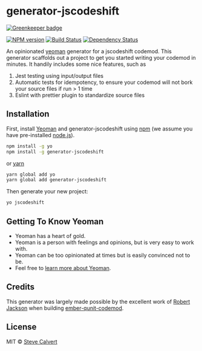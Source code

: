 # generator-jscodeshift 

[![Greenkeeper badge](https://badges.greenkeeper.io/scalvert/generator-jscodeshift.svg)](https://greenkeeper.io/)

[![NPM version][npm-image]][npm-url] [![Build Status][travis-image]][travis-url] [![Dependency Status][daviddm-image]][daviddm-url]

An opinionated [yeoman](http://yeoman.io) generator for a jscodeshift codemod. This generator scaffolds out a project to get you started writing your codemod in minutes. It handily includes some nice features, such as
1. Jest testing using input/output files
1. Automatic tests for idempotency, to ensure your codemod will not bork your source files if run > 1 time
1. Eslint with prettier plugin to standardize source files

## Installation

First, install [Yeoman](http://yeoman.io) and generator-jscodeshift using [npm](https://www.npmjs.com/) (we assume you have pre-installed [node.js](https://nodejs.org/)).

```bash
npm install -g yo
npm install -g generator-jscodeshift
```

or [yarn](https://yarnpkg.com/)

```bash
yarn global add yo
yarn global add generator-jscodeshift
```

Then generate your new project:

```bash
yo jscodeshift
```

## Getting To Know Yeoman

 * Yeoman has a heart of gold.
 * Yeoman is a person with feelings and opinions, but is very easy to work with.
 * Yeoman can be too opinionated at times but is easily convinced not to be.
 * Feel free to [learn more about Yeoman](http://yeoman.io/).

## Credits

This generator was largely made possible by the excellent work of [Robert Jackson](https://github.com/rwjblue) when building [ember-qunit-codemod](https://github.com/rwjblue/ember-qunit-codemod).

## License

MIT © [Steve Calvert]()

[npm-image]: https://badge.fury.io/js/generator-jscodeshift.svg
[npm-url]: https://npmjs.org/package/generator-jscodeshift
[travis-image]: https://travis-ci.org/scalvert/generator-jscodeshift.svg?branch=master
[travis-url]: https://travis-ci.org/scalvert/generator-jscodeshift
[daviddm-image]: https://david-dm.org/scalvert/generator-jscodeshift.svg?theme=shields.io
[daviddm-url]: https://david-dm.org/scalvert/generator-jscodeshift
